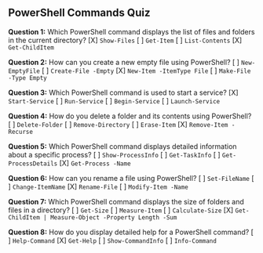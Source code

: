 ## PowerShell Commands Quiz

**Question 1:** Which PowerShell command displays the list of files and folders in the current directory?
[X] `Show-Files`
[ ] `Get-Item`
[ ] `List-Contents`
[X] `Get-ChildItem`

**Question 2:** How can you create a new empty file using PowerShell?
[ ] `New-EmptyFile`
[ ] `Create-File -Empty`
[X] `New-Item -ItemType File`
[ ] `Make-File -Type Empty`

**Question 3:** Which PowerShell command is used to start a service?
[X] `Start-Service`
[ ] `Run-Service`
[ ] `Begin-Service`
[ ] `Launch-Service`

**Question 4:** How do you delete a folder and its contents using PowerShell?
[ ] `Delete-Folder`
[ ] `Remove-Directory`
[ ] `Erase-Item`
[X] `Remove-Item -Recurse`

**Question 5:** Which PowerShell command displays detailed information about a specific process?
[ ] `Show-ProcessInfo`
[ ] `Get-TaskInfo`
[ ] `Get-ProcessDetails`
[X] `Get-Process -Name`

**Question 6:** How can you rename a file using PowerShell?
[ ] `Set-FileName`
[ ] `Change-ItemName`
[X] `Rename-File`
[ ] `Modify-Item -Name`

**Question 7:** Which PowerShell command displays the size of folders and files in a directory?
[ ] `Get-Size`
[ ] `Measure-Item`
[ ] `Calculate-Size`
[X] `Get-ChildItem | Measure-Object -Property Length -Sum`

**Question 8:** How do you display detailed help for a PowerShell command?
[ ] `Help-Command`
[X] `Get-Help`
[ ] `Show-CommandInfo`
[ ] `Info-Command`
